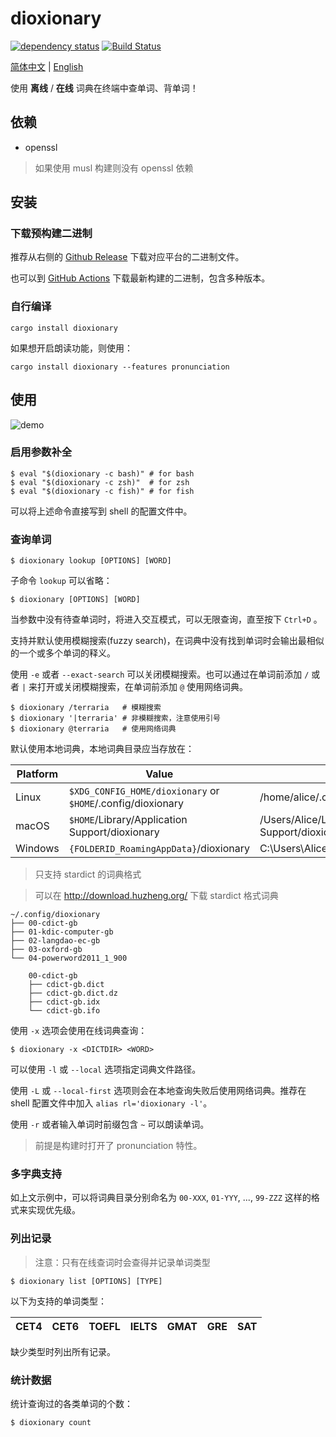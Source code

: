 # dioxionary

[![dependency status](https://deps.rs/repo/github/vaaandark/dioxionary/status.svg)](https://deps.rs/repo/github/vaaandark/dioxionary)
[![Build Status](https://github.com/vaaandark/dioxionary/actions/workflows/rust.yml/badge.svg?branch=master)](https://github.com/vaaandark/dioxionary/actions/workflows/rust.yml)

[简体中文](README.md) | [English](README-en.md)

使用 **离线** / **在线** 词典在终端中查单词、背单词！

## 依赖

- openssl

> 如果使用 musl 构建则没有 openssl 依赖

## 安装

### 下载预构建二进制

推荐从右侧的 [Github Release](https://github.com/vaaandark/dioxionary/releases) 下载对应平台的二进制文件。

也可以到 [GitHub Actions](https://github.com/vaaandark/dioxionary/actions?query=workflow%3A%22CI+build%22+actor%3Avaaandark+branch%3Amaster+event%3Apush+is%3Asuccess) 下载最新构建的二进制，包含多种版本。

### 自行编译

```console
cargo install dioxionary
```

如果想开启朗读功能，则使用：

```console
cargo install dioxionary --features pronunciation
```

## 使用

![demo](images/demo.gif)

### 启用参数补全

```console
$ eval "$(dioxionary -c bash)" # for bash
$ eval "$(dioxionary -c zsh)"  # for zsh
$ eval "$(dioxionary -c fish)" # for fish
```

可以将上述命令直接写到 shell 的配置文件中。

### 查询单词

```console
$ dioxionary lookup [OPTIONS] [WORD]
```

子命令 `lookup` 可以省略：

```console
$ dioxionary [OPTIONS] [WORD]
```

当参数中没有待查单词时，将进入交互模式，可以无限查询，直至按下 `Ctrl+D` 。

支持并默认使用模糊搜索(fuzzy search)，在词典中没有找到单词时会输出最相似的一个或多个单词的释义。

使用 `-e` 或者 `--exact-search` 可以关闭模糊搜索。也可以通过在单词前添加 `/` 或者 `|` 来打开或关闭模糊搜索，在单词前添加 `@` 使用网络词典。

```console
$ dioxionary /terraria   # 模糊搜索
$ dioxionary '|terraria' # 非模糊搜索，注意使用引号
$ dioxionary @terraria   # 使用网络词典
```

默认使用本地词典，本地词典目录应当存放在：

|Platform | Value                                             | Example                                        |
| ------- | ------------------------------------------------- | ---------------------------------------------- |
| Linux   | `$XDG_CONFIG_HOME/dioxionary` or `$HOME`/.config/dioxionary | /home/alice/.config/dioxionary                      |
| macOS   | `$HOME`/Library/Application Support/dioxionary         | /Users/Alice/Library/Application Support/dioxionary |
| Windows | `{FOLDERID_RoamingAppData}`/dioxionary                 | C:\Users\Alice\AppData\Roaming/dioxionary           |

> 只支持 stardict 的词典格式

> 可以在 http://download.huzheng.org/ 下载 stardict 格式词典

```plain
~/.config/dioxionary
├── 00-cdict-gb
├── 01-kdic-computer-gb
├── 02-langdao-ec-gb
├── 03-oxford-gb
└── 04-powerword2011_1_900

    00-cdict-gb
    ├── cdict-gb.dict
    ├── cdict-gb.dict.dz
    ├── cdict-gb.idx
    └── cdict-gb.ifo
```

使用 `-x` 选项会使用在线词典查询：

```console
$ dioxionary -x <DICTDIR> <WORD>
```

可以使用 `-l` 或 `--local` 选项指定词典文件路径。

使用 `-L` 或 `--local-first` 选项则会在本地查询失败后使用网络词典。推荐在 shell 配置文件中加入 `alias rl='dioxionary -l'`。

使用 `-r` 或者输入单词时前缀包含 `~` 可以朗读单词。

> 前提是构建时打开了 pronunciation 特性。

### 多字典支持

如上文示例中，可以将词典目录分别命名为 `00-XXX`, `01-YYY`, ..., `99-ZZZ` 这样的格式来实现优先级。

### 列出记录

> 注意：只有在线查词时会查得并记录单词类型

```console
$ dioxionary list [OPTIONS] [TYPE]
```

以下为支持的单词类型：

CET4 | CET6 | TOEFL | IELTS | GMAT | GRE | SAT
--- | --- | --- | --- | --- | --- | ---

缺少类型时列出所有记录。

### 统计数据

统计查询过的各类单词的个数：

```console
$ dioxionary count
```

